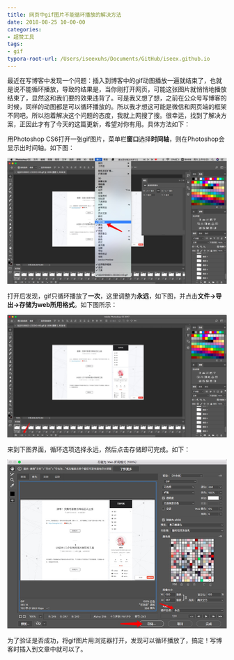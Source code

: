```yaml
---
title: 网页中gif图片不能循环播放的解决方法
date: 2018-08-25 10-00-00
categories:
- 超赞工具
tags:
- gif
typora-root-url: /Users/iseexuhs/Documents/GitHub/iseex.github.io
---
```


最近在写博客中发现一个问题：插入到博客中的gif动图播放一遍就结束了，也就是说不能循环播放，导致的结果是，当你刚打开网页，可能这张图片就悄悄地播放结束了，显然这和我们要的效果违背了。可是我又想了想，之前在公众号写博客的时候，同样的动图都是可以循环播放的。所以我才想这可能是微信和网页端的框架不同吧。所以抱着解决这个问题的态度，我就上网搜了搜。很幸运，找到了解决方案，正因此才有了今天的这篇更新，希望对你有用。具体方法如下：

用Photoshop CS6打开一张gif图片，菜单栏**窗口**选择**时间轴**，则在Photoshop会显示出时间轴。如下图：

![](/assets/images/posts/Tools/gif-play-1.jpg)

打开后发现，gif只循环播放了**一次**，这里调整为**永远**，如下图，并点击**文件->导出->存储为web所用格式**。如下图所示：

![](/assets/images/posts/Tools/gif-play-2.jpg)

来到下图界面，循环选项选择永远，然后点击存储即可完成。如下：

![](/assets/images/posts/Tools/gif-play-3.jpg)

为了验证是否成功，将gif图片用浏览器打开，发现可以循环播放了，搞定！写博客时插入到文章中就可以了。